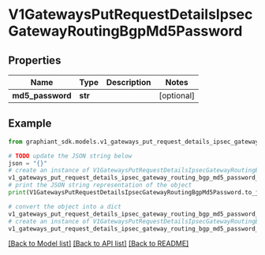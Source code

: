 # V1GatewaysPutRequestDetailsIpsecGatewayRoutingBgpMd5Password


## Properties

Name | Type | Description | Notes
------------ | ------------- | ------------- | -------------
**md5_password** | **str** |  | [optional] 

## Example

```python
from graphiant_sdk.models.v1_gateways_put_request_details_ipsec_gateway_routing_bgp_md5_password import V1GatewaysPutRequestDetailsIpsecGatewayRoutingBgpMd5Password

# TODO update the JSON string below
json = "{}"
# create an instance of V1GatewaysPutRequestDetailsIpsecGatewayRoutingBgpMd5Password from a JSON string
v1_gateways_put_request_details_ipsec_gateway_routing_bgp_md5_password_instance = V1GatewaysPutRequestDetailsIpsecGatewayRoutingBgpMd5Password.from_json(json)
# print the JSON string representation of the object
print(V1GatewaysPutRequestDetailsIpsecGatewayRoutingBgpMd5Password.to_json())

# convert the object into a dict
v1_gateways_put_request_details_ipsec_gateway_routing_bgp_md5_password_dict = v1_gateways_put_request_details_ipsec_gateway_routing_bgp_md5_password_instance.to_dict()
# create an instance of V1GatewaysPutRequestDetailsIpsecGatewayRoutingBgpMd5Password from a dict
v1_gateways_put_request_details_ipsec_gateway_routing_bgp_md5_password_from_dict = V1GatewaysPutRequestDetailsIpsecGatewayRoutingBgpMd5Password.from_dict(v1_gateways_put_request_details_ipsec_gateway_routing_bgp_md5_password_dict)
```
[[Back to Model list]](../README.md#documentation-for-models) [[Back to API list]](../README.md#documentation-for-api-endpoints) [[Back to README]](../README.md)


